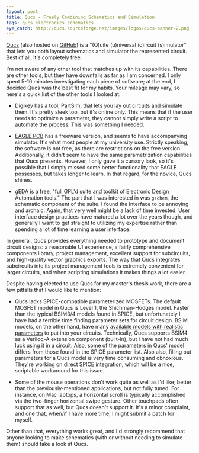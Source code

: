 ```yaml
---
layout: post
title: Qucs - Freely Combining Schematics and Simulation
tags: qucs electronics schematics
eye_catch: http://qucs.sourceforge.net/images/logos/qucs-banner-2.png
---
```


[Qucs](http://qucs.sourceforge.net) (also hosted on [GitHub](https://github.com/Qucs/qucs)) is a "(Q)uite (u)niversal (c)ircuit (s)imulator" that lets you both layout schematics and simulator the represented circuit.  Best of all, it's completely free.

I'm not aware of any other tool that matches up with its capabilities.  There are other tools, but they have downfalls as far as I am concerned.  I only spent 5-10 minutes investigating each piece of software; at the end, I decided Qucs was the best fit for my habits.  Your mileage may vary, so here's a quick list of the other tools I looked at:

<!--more-->

* Digikey has a tool, [PartSim](http://www.partsim.com), that lets you lay out circuits and simulate them.  It's pretty sleek too, but it's online only.  This means that if the user needs to optimize a parameter, they cannot simply write a script to automate the process.  This was something I needed.

* [EAGLE PCB](http://www.cadsoftusa.com/download-eagle/freeware/) has a freeware version, and seems to have accompanying simulator.  It's what most people at my university use.  Strictly speaking, the software is not free, as there are restrictions on the free version.  Additionally, it didn't seem to have the same parametrization capabilities that Qucs presents.  However, I only gave it a cursory look, so it's possible that I simply missed some better functionality that EAGLE possesses, but takes longer to learn.  In that regard, for the novice, Qucs shines.

* [gEDA](http://www.geda-project.org) is a free, "full GPL'd suite and toolkit of Electronic Design Automation tools."  The part that I was interested in was `gschem`, the schematic component of the suite.  I found the interface to be annoying and archaic.  Again, that very well might be a lack of time invested.  User interface design practices have matured a lot over the years though, and generally I want to get straight to utilizing my expertise rather than spending a lot of time learning a user interface.

In general, Qucs provides everything needed to prototype and document circuit designs: a reasonable UI experience, a fairly comprehensive components library, project management, excellent support for subcircuits, and high-quality vector graphics exports.  The way that Qucs integrates subcircuits into its project management tools is extremely convenient for larger circuits, and when scripting simulations it makes things a lot easier.

Despite having elected to use Qucs for my master's thesis work, there are a few pitfalls that I would like to mention:

* Qucs lacks SPICE-compatible parameterized MOSFETs.  The default MOSFET model in Qucs is Level 1, the Shichman-Hodges model.  Faster than the typical BSIM3/4 models found in SPICE, but unfortunately I have had a terrible time finding parameter sets for circuit design.  BSIM models, on the other hand, have many [available models with realistic parameters](http://ptm.asu.edu/latest.html) to put into your circuits.  Technically, Qucs supports BSIM4 as a Verilog-A extension component (built-in), but I have not had much luck using it in a circuit.  Also, some of the parameters in Qucs' model differs from those found in the SPICE parameter list.  Also also, filling out parameters for a Qucs model is very time consuming and obnoxious.  They're working on [direct SPICE integration](https://github.com/Qucs/qucs/issues/77), which will be a nice, scriptable workaround for this issue.

* Some of the mouse operations don't work quite as well as I'd like; better than the previously-mentioned applications, but not fully tuned.  For instance, on Mac laptops, a horizontal scroll is typically accomplished via the two-finger horizontal swipe gesture.  Other touchpads often support that as well, but Qucs doesn't support it.  It's a minor complaint, and one that, when/if I have more time, I might submit a patch for myself.

Other than that, everything works great, and I'd strongly recommend that anyone looking to make schematics (with or without needing to simulate them) should take a look at Qucs.

